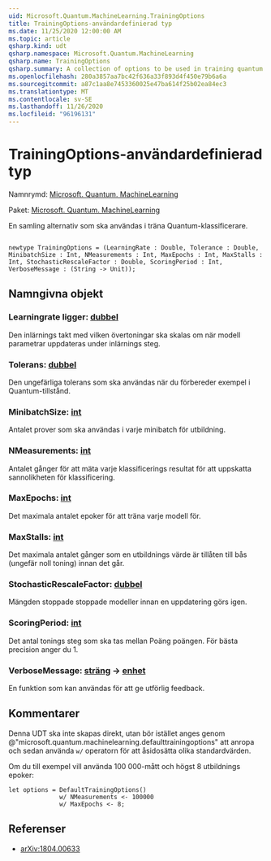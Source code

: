 ```yaml
---
uid: Microsoft.Quantum.MachineLearning.TrainingOptions
title: TrainingOptions-användardefinierad typ
ms.date: 11/25/2020 12:00:00 AM
ms.topic: article
qsharp.kind: udt
qsharp.namespace: Microsoft.Quantum.MachineLearning
qsharp.name: TrainingOptions
qsharp.summary: A collection of options to be used in training quantum classifiers.
ms.openlocfilehash: 280a3857aa7bc42f636a33f893d4f450e79b6a6a
ms.sourcegitcommit: a87c1aa8e7453360025e47ba614f25b02ea84ec3
ms.translationtype: MT
ms.contentlocale: sv-SE
ms.lasthandoff: 11/26/2020
ms.locfileid: "96196131"
---
```

# <a name="trainingoptions-user-defined-type"></a>TrainingOptions-användardefinierad typ

Namnrymd: [Microsoft. Quantum. MachineLearning](xref:Microsoft.Quantum.MachineLearning)

Paket: [Microsoft. Quantum. MachineLearning](https://nuget.org/packages/Microsoft.Quantum.MachineLearning)


En samling alternativ som ska användas i träna Quantum-klassificerare.

```qsharp

newtype TrainingOptions = (LearningRate : Double, Tolerance : Double, MinibatchSize : Int, NMeasurements : Int, MaxEpochs : Int, MaxStalls : Int, StochasticRescaleFactor : Double, ScoringPeriod : Int, VerboseMessage : (String -> Unit));
```



## <a name="named-items"></a>Namngivna objekt

### <a name="learningrate--double"></a>Learningrate ligger: [dubbel](xref:microsoft.quantum.lang-ref.double)

Den inlärnings takt med vilken övertoningar ska skalas om när modell parametrar uppdateras under inlärnings steg.
### <a name="tolerance--double"></a>Tolerans: [dubbel](xref:microsoft.quantum.lang-ref.double)

Den ungefärliga tolerans som ska användas när du förbereder exempel i Quantum-tillstånd.
### <a name="minibatchsize--int"></a>MinibatchSize: [int](xref:microsoft.quantum.lang-ref.int)

Antalet prover som ska användas i varje minibatch för utbildning.
### <a name="nmeasurements--int"></a>NMeasurements: [int](xref:microsoft.quantum.lang-ref.int)

Antalet gånger för att mäta varje klassificerings resultat för att uppskatta sannolikheten för klassificering.
### <a name="maxepochs--int"></a>MaxEpochs: [int](xref:microsoft.quantum.lang-ref.int)

Det maximala antalet epoker för att träna varje modell för.
### <a name="maxstalls--int"></a>MaxStalls: [int](xref:microsoft.quantum.lang-ref.int)

Det maximala antalet gånger som en utbildnings värde är tillåten till bås (ungefär noll toning) innan det går.
### <a name="stochasticrescalefactor--double"></a>StochasticRescaleFactor: [dubbel](xref:microsoft.quantum.lang-ref.double)

Mängden stoppade stoppade modeller innan en uppdatering görs igen.
### <a name="scoringperiod--int"></a>ScoringPeriod: [int](xref:microsoft.quantum.lang-ref.int)

Det antal tonings steg som ska tas mellan Poäng poängen.
För bästa precision anger du 1.
### <a name="verbosemessage--string---unit"></a>VerboseMessage: [sträng](xref:microsoft.quantum.lang-ref.string) -> [enhet](xref:microsoft.quantum.lang-ref.unit)

En funktion som kan användas för att ge utförlig feedback.

## <a name="remarks"></a>Kommentarer

Denna UDT ska inte skapas direkt, utan bör istället anges genom @"microsoft.quantum.machinelearning.defaulttrainingoptions" att anropa och sedan använda `w/` operatorn för att åsidosätta olika standardvärden.

Om du till exempel vill använda 100 000-mått och högst 8 utbildnings epoker:

```Q#
let options = DefaultTrainingOptions()
              w/ NMeasurements <- 100000
              w/ MaxEpochs <- 8;
```

## <a name="references"></a>Referenser

- [arXiv:1804.00633](https://arxiv.org/abs/1804.00633)